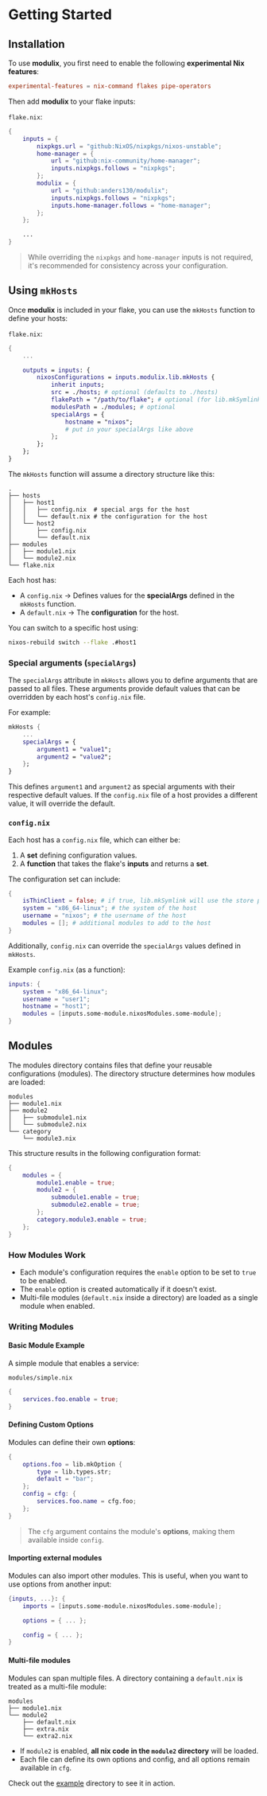 # Getting Started

## Installation

To use **modulix**, you first need to enable the following **experimental Nix features**:

```conf
experimental-features = nix-command flakes pipe-operators
```

Then add **modulix** to your flake inputs:

`flake.nix`:

```nix
{
    inputs = {
        nixpkgs.url = "github:NixOS/nixpkgs/nixos-unstable";
        home-manager = {
            url = "github:nix-community/home-manager";
            inputs.nixpkgs.follows = "nixpkgs";
        };
        modulix = {
            url = "github:anders130/modulix";
            inputs.nixpkgs.follows = "nixpkgs";
            inputs.home-manager.follows = "home-manager";
        };
    };

    ...
}
```

> While overriding the `nixpkgs` and `home-manager` inputs is not required, it's recommended for consistency across your configuration.

## Using `mkHosts`

Once **modulix** is included in your flake, you can use the `mkHosts` function to define your hosts:

`flake.nix`:

```nix
{
    ...

    outputs = inputs: {
        nixosConfigurations = inputs.modulix.lib.mkHosts {
            inherit inputs;
            src = ./hosts; # optional (defaults to ./hosts)
            flakePath = "/path/to/flake"; # optional (for lib.mkSymlink)
            modulesPath = ./modules; # optional
            specialArgs = {
                hostname = "nixos";
                # put in your specialArgs like above
            };
        };
    };
}
```

The `mkHosts` function will assume a directory structure like this:

```
.
├── hosts
│   ├── host1
│   │   ├── config.nix  # special args for the host
│   │   └── default.nix # the configuration for the host
│   └── host2
│       ├── config.nix
│       └── default.nix
├── modules
│   ├── module1.nix
│   └── module2.nix
└── flake.nix
```

Each host has:

- A `config.nix` → Defines values for the **specialArgs** defined in the `mkHosts` function.
- A `default.nix` → The **configuration** for the host.

You can switch to a specific host using:

```bash
nixos-rebuild switch --flake .#host1
```

### Special arguments (`specialArgs`)

The `specialArgs` attribute in `mkHosts` allows you to define arguments that are passed to all files. These arguments provide default values that can be overridden by each host's `config.nix` file.

For example:

```nix
mkHosts {
    ...
    specialArgs = {
        argument1 = "value1";
        argument2 = "value2";
    };
}
```

This defines `argument1` and `argument2` as special arguments with their respective default values. If the `config.nix` file of a host provides a different value, it will override the default.

### `config.nix`

Each host has a `config.nix` file, which can either be:

1. A **set** defining configuration values.
2. A **function** that takes the flake's **inputs** and returns a **set**.

The configuration set can include:

```nix
{
    isThinClient = false; # if true, lib.mkSymlink will use the store path instead of the flake path
    system = "x86_64-linux"; # the system of the host
    username = "nixos"; # the username of the host
    modules = []; # additional modules to add to the host
}
```

Additionally, `config.nix` can override the `specialArgs` values defined in `mkHosts`.

Example `config.nix` (as a function):

```nix
inputs: {
    system = "x86_64-linux";
    username = "user1";
    hostname = "host1";
    modules = [inputs.some-module.nixosModules.some-module];
}
```

## Modules

The modules directory contains files that define your reusable configurations (modules). The directory structure determines how modules are loaded:

```
modules
├── module1.nix
├── module2
│   ├── submodule1.nix
│   └── submodule2.nix
└── category
    └── module3.nix
```

This structure results in the following configuration format:

```nix
{
    modules = {
        module1.enable = true;
        module2 = {
            submodule1.enable = true;
            submodule2.enable = true;
        };
        category.module3.enable = true;
    };
}
```

### How Modules Work

- Each module's configuration requires the `enable` option to be set to `true` to be enabled.
- The `enable` option is created automatically if it doesn't exist.
- Multi-file modules (`default.nix` inside a directory) are loaded as a single module when enabled.

### Writing Modules

#### Basic Module Example

A simple module that enables a service:

`modules/simple.nix`

```nix
{
    services.foo.enable = true;
}
```

#### Defining Custom Options

Modules can define their own **options**:

```nix
{
    options.foo = lib.mkOption {
        type = lib.types.str;
        default = "bar";
    };
    config = cfg: {
        services.foo.name = cfg.foo;
    };
}
```

> The `cfg` argument contains the module's **options**, making them available inside `config`.

#### Importing external modules

Modules can also import other modules. This is useful, when you want to use options from another input:

```nix
{inputs, ...}: {
    imports = [inputs.some-module.nixosModules.some-module];

    options = { ... };

    config = { ... };
}
```

#### Multi-file modules

Modules can span multiple files. A directory containing a `default.nix` is treated as a multi-file module:

```
modules
├── module1.nix
└── module2
    ├── default.nix
    ├── extra.nix
    └── extra2.nix
```

- If `module2` is enabled, **all nix code in the `module2` directory** will be loaded.
- Each file can define its own options and config, and all options remain available in `cfg`.

Check out the [example](https://github.com/anders130/modulix/tree/master/example) directory to see it in action.
